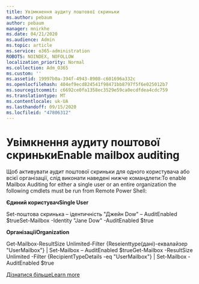 ```yaml
---
title: Увімкнення аудиту поштової скриньки
ms.author: pebaum
author: pebaum
manager: mnirkhe
ms.date: 04/21/2020
ms.audience: Admin
ms.topic: article
ms.service: o365-administration
ROBOTS: NOINDEX, NOFOLLOW
localization_priority: Normal
ms.collection: Adm_O365
ms.custom: ''
ms.assetid: 19997b0a-394f-4943-8908-c601696a332c
ms.openlocfilehash: 404ef9ecd824541f98471bb8797f5f6e025012b7
ms.sourcegitcommit: c6692ce0fa1358ec3529e59ca0ecdfdea4cdc759
ms.translationtype: MT
ms.contentlocale: uk-UA
ms.lasthandoff: 09/15/2020
ms.locfileid: "47806312"
---
```

# <a name="enable-mailbox-auditing"></a><span data-ttu-id="e4f62-102">Увімкнення аудиту поштової скриньки</span><span class="sxs-lookup"><span data-stu-id="e4f62-102">Enable mailbox auditing</span></span>

<span data-ttu-id="e4f62-103">Щоб активувати аудит поштової скриньки для одного користувача або всієї організації, слід виконати наведені нижче командлети:</span><span class="sxs-lookup"><span data-stu-id="e4f62-103">To enable Mailbox Auditing for either a single user or an entire organization the following cmdlets must be run from Remote Power Shell:</span></span>
  
 <span data-ttu-id="e4f62-104">**Єдиний користувач**</span><span class="sxs-lookup"><span data-stu-id="e4f62-104">**Single User**</span></span>
  
<span data-ttu-id="e4f62-105">Set-поштова скринька – ідентичність "Джейн Dow" – AuditEnabled $true</span><span class="sxs-lookup"><span data-stu-id="e4f62-105">Set-Mailbox -Identity "Jane Dow" -AuditEnabled $true</span></span>
  
 <span data-ttu-id="e4f62-106">**Організації**</span><span class="sxs-lookup"><span data-stu-id="e4f62-106">**Organization**</span></span>
  
<span data-ttu-id="e4f62-107">Get-Mailbox-ResultSize Unlimited-Filter {Reseienttype(дані)-еквалайзер "UserMailbox"} | Set-Mailbox – AuditEnabled $true</span><span class="sxs-lookup"><span data-stu-id="e4f62-107">Get-Mailbox -ResultSize Unlimited -Filter {RecipientTypeDetails -eq "UserMailbox"} | Set-Mailbox -AuditEnabled $true</span></span>
  
[<span data-ttu-id="e4f62-108">Дізнатися більше</span><span class="sxs-lookup"><span data-stu-id="e4f62-108">Learn more</span></span>](https://docs.microsoft.com/microsoft-365/compliance/enable-mailbox-auditing)
  

